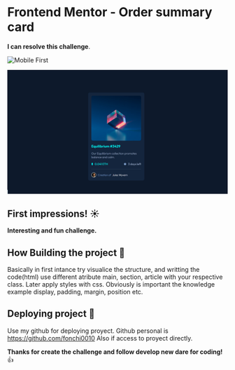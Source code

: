 # Frontend Mentor - Order summary card

**I can resolve this challenge**.

![Mobile First](./complete/nft-preview-card-component-mobile)

![Desktop](./complete/nft-preview-card-component-desktop.png) 

## First impressions! ☀️ 

**Interesting and fun challenge.**

## How Building the project 🤔

Basically in first intance try visualice the structure, and writting the code(html) use different atribute main, section, article with your respective class. Later apply styles with css. 
Obviously is important the knowledge example display, padding, margin, position etc.

## Deploying project 🚀

Use my github for deploying proyect.
Github personal is https://github.com/fonchi0010
Also if access to proyect directly. 

**Thanks for create the challenge and follow develop new dare for coding!** 👍
